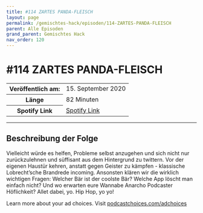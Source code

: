```yaml
---
title: #114 ZARTES PANDA-FLEISCH
layout: page
permalink: /gemischtes-hack/episoden/114-ZARTES-PANDA-FLEISCH
parent: Alle Episoden
grand_parent: Gemischtes Hack
nav_order: 120
---
```


# #114 ZARTES PANDA-FLEISCH
<table class="resp-table dcf-table dcf-table-responsive dcf-table-bordered dcf-table-striped dcf-w-100%">
                    <tbody>
                        <tr>
                            <th scope="row">Veröffentlich am:</th>
                            <td data-label="Veröffentlich am:">15. September 2020</td>
                        </tr>
                        <tr>
                            <th scope="row">Länge </th>
                            <td data-label="Länge ">82 Minuten</td>
                        </tr><tr>
                                <th scope="row">Spotify Link</th>
                                <td data-label="Spotify Link"><a href="https://open.spotify.com/episode/4oD0r7GvIomKHOvhLNZh25">Spotify Link</a></td>
                            </tr></tbody>
                </table>

***

## Beschreibung der Folge

<div>
<p>Vielleicht würde es helfen, Probleme selbst anzugehen und sich nicht nur zurückzulehnen und süffisant aus dem Hintergrund zu twittern. Vor der eigenen Haustür kehren, anstatt gegen Geister zu kämpfen - klassische Lobrecht’sche Brandrede incoming. Ansonsten klären wir die wirklich wichtigen Fragen: Welcher Bär ist der coolste Bär? Welche App löscht man einfach nicht? Und wo erwarten eure Wannabe Anarcho Podcaster Höflichkeit? Allet dabei, yo. Hip Hop, yo yo!</p><p> </p><p>Learn more about your ad choices. Visit <a href="https://podcastchoices.com/adchoices">podcastchoices.com/adchoices</a></p>  
</div>

